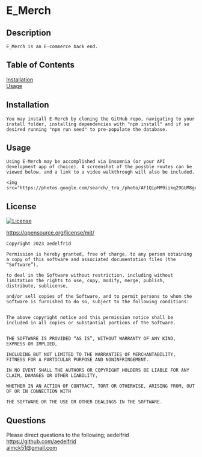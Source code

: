 
# E_Merch
  
  ## Description
    
    E_Merch is an E-commerce back end.  
  ## Table of Contents

  [Installation](##Installation)
<br>[Usage](##Usage)
<br>
  
        
  ## Installation
        
    You may install E-Merch by cloning the GitHub repo, navigating to your install folder, installing dependencies with "npm install" and if so desired running "npm run seed" to pre-populate the database.  
        
  ## Usage
        
    Using E-Merch may be accomplished via Insomnia (or your API development app of choice). A screenshot of the possble routes can be viewed below, and a link to a video walkthrough will also be included.  

    <img src="https://photos.google.com/search/_tra_/photo/AF1QipMM9iikq29GUM8geuTXs7rkkPEHYogiVOFyTZ5t">

  ## License
  
  [![License](https://img.shields.io/badge/license-MIT-blue)](https://opensource.org/license/mit/)
      
  https://opensource.org/license/mit/
      
    Copyright 2023 aedelfrid

    Permission is hereby granted, free of charge, to any person obtaining a copy of this software and associated documentation files (the “Software”),

    to deal in the Software without restriction, including without limitation the rights to use, copy, modify, merge, publish, distribute, sublicense,

    and/or sell copies of the Software, and to permit persons to whom the Software is furnished to do so, subject to the following conditions:

        
    The above copyright notice and this permission notice shall be included in all copies or substantial portions of the Software.

    
    THE SOFTWARE IS PROVIDED “AS IS”, WITHOUT WARRANTY OF ANY KIND, EXPRESS OR IMPLIED,
 
    INCLUDING BUT NOT LIMITED TO THE WARRANTIES OF MERCHANTABILITY, FITNESS FOR A PARTICULAR PURPOSE AND NONINFRINGEMENT.
 
    IN NO EVENT SHALL THE AUTHORS OR COPYRIGHT HOLDERS BE LIABLE FOR ANY CLAIM, DAMAGES OR OTHER LIABILITY,
 
    WHETHER IN AN ACTION OF CONTRACT, TORT OR OTHERWISE, ARISING FROM, OUT OF OR IN CONNECTION WITH
 
    THE SOFTWARE OR THE USE OR OTHER DEALINGS IN THE SOFTWARE.
 
        
  ## Questions
        
  Please direct questions to the following;
    aedelfrid https://github.com/aedelfrid      
    almck51@gmail.com  

